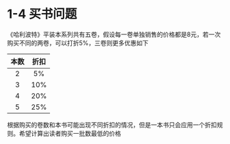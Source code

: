 # 1-4 买书问题
《哈利波特》平装本系列共有五卷，假设每一卷单独销售的价格都是8元，若一次购买不同的两卷，可以打折5%，三卷则更多优惠如下

|本数|折扣|
|:-:|:-:|
|2|5%|
|3|10%|
|4|20%|
|5|25%|

根据购买的卷数和本书可能出现不同折扣的情况，但是一本书只会应用一个折扣规则。希望计算出读者购买一批数最低的价格